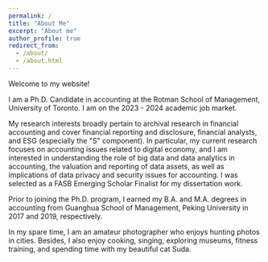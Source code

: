 ```yaml
---
permalink: /
title: "About Me"
excerpt: "About me"
author_profile: true
redirect_from: 
  - /about/
  - /about.html
---
```


Welcome to my website!

I am a Ph.D. Candidate in accounting at the Rotman School of Management, University of Toronto. I am on the 2023 - 2024 academic job market.

My research interests broadly pertain to archival research in financial accounting and cover financial reporting and disclosure, financial analysts, and ESG (especially the "S" component). In particular, my current research focuses on accounting issues related to digital economy, and I am interested in understanding the role of big data and data analytics in accounting, the valuation and reporting of data assets, as well as implications of data privacy and security issues for accounting. I was selected as a FASB Emerging Scholar Finalist for my dissertation work.

Prior to joining the Ph.D. program, I earned my B.A. and M.A. degrees in accounting from Guanghua School of Management, Peking University in 2017 and 2019, respectively.

In my spare time, I am an amateur photographer who enjoys hunting photos in cities. Besides, I also enjoy cooking, singing, exploring museums, fitness training, and spending time with my beautiful cat Suda. 



